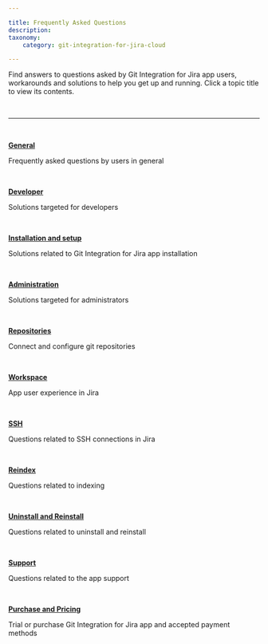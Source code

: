 ```yaml
---

title: Frequently Asked Questions
description:
taxonomy:
    category: git-integration-for-jira-cloud

---
```

Find answers to questions asked by Git Integration for Jira app users, workarounds and solutions to help you get up and running. Click a topic title to view its contents.

<br>

* * *

<br>

[**General**](/git-integration-for-jira-cloud/faq-general-gij-cloud/)

Frequently asked questions by users in general

<br>

[**Developer**](/git-integration-for-jira-cloud/faq-developer-gij-cloud/)

Solutions targeted for developers

<br>

[**Installation and setup**](/git-integration-for-jira-cloud/faq-installation-and-setup-gij-cloud/)

Solutions related to Git Integration for Jira app installation

<br>

[**Administration**](/git-integration-for-jira-cloud/faq-administration-gij-cloud/)

Solutions targeted for administrators

<br>

[**Repositories**](/git-integration-for-jira-cloud/faq-repositories-gij-cloud/)

Connect and configure git repositories

<br>

[**Workspace**](/git-integration-for-jira-cloud/faq-workspace-gij-cloud/)

App user experience in Jira

<br>

[**SSH**](/git-integration-for-jira-cloud/faq-ssh-gij-cloud/)

Questions related to SSH connections in Jira

<br>

[**Reindex**](/git-integration-for-jira-cloud/faq-reindex-gij-cloud/)

Questions related to indexing

<br>

[**Uninstall and Reinstall**](/git-integration-for-jira-cloud/faq-uninstall-and-reinstall-gij-cloud/)

Questions related to uninstall and reinstall

<br>

[**Support**](/git-integration-for-jira-cloud/faq-support-gij-cloud/)

Questions related to the app support

<br>

[**Purchase and Pricing**](/git-integration-for-jira-cloud/faq-purchase-and-pricing-gij-cloud/)

Trial or purchase Git Integration for Jira app and accepted payment methods

